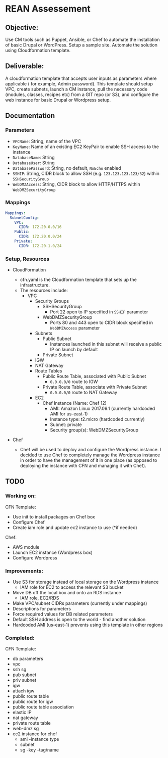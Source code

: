 # REAN Assessement

## Objective:

Use CM tools such as Puppet, Ansible, or Chef to automate the installation of basic Drupal or WordPress. Setup a sample site. Automate the solution using Cloudformation template. 

## Deliverable:

A cloudformation template that accepts user inputs as parameters where applicable ( for example, Admin password). This template should setup VPC, create subnets, launch a CM instance, pull the necessary code (modules, classes, recipes etc) from a GIT repo (or S3), and configure the web instance for basic Drupal or Wordpress setup.

## Documentation

### Parameters

* `VPCName`: String, name of the VPC
* `KeyName`: Name of an existing EC2 KeyPair to enable SSH access to the instance
* `DatabaseName`: String
* `DatabaseUser`: String
* `DatabasePassword`: String, no default, `NoEcho` enabled
* `SSHIP`: String, CIDR block to allow SSH (e.g. `123.123.123.123/32`) within `SSHSecurityGroup`
* `WebDMZAccess`: String, CIDR block to allow HTTP/HTTPS within `WebDMZSecurityGroup`

### Mappings
```yaml
Mappings:
  SubnetConfig:
    VPC:
      CIDR: 172.20.0.0/16
    Public:
      CIDR: 172.20.0.0/24
    Private:
      CIDR: 172.20.1.0/24
```

### Setup, Resources

* CloudFormation
    * cfn.yaml is the Cloudformation template that sets up the infrastructure.
    * The resources include:
        * VPC
            * Security Groups
                * SSHSecurityGroup
                    * Port 22 open to IP specified in `SSHIP` parameter
                * WebDMZSecurityGroup
                    * Ports 80 and 443 open to CIDR block specified in `WebDMZAccess` parameter
            * Subnets
                * Public Subnet
                    * Instances launched in this subnet will receive a public IP on launch by default
                * Private Subnet
            * IGW
            * NAT Gateway
            * Route Tables
                * Public Route Table, associated with Public Subnet
                    * `0.0.0.0/0` route to IGW
                * Private Route Table, associate with Private Subnet
                    * `0.0.0.0/0` route to NAT Gateway
            * EC2
                * Chef Instance (Name: Chef 12)
                    * AMI: Amazon Linux 2017.09.1 (currently hardcoded AMI for us-east-1)
                    * Instance type: t2.micro (hardcoded currently)
                    * Subnet: private
                    * Security group(s): WebDMZSecurityGroup

* Chef
    * Chef will be used to deploy and configure the Wordpress instance. I decided to use Chef to completely manage the Wordpress instance in order to have the management of it in one place (as opposed to deploying the instance with CFN and managing it with Chef).

## TODO

### Working on:

CFN Template:
- Use init to install packages on Chef box
- Configure Chef
- Create iam role and update ec2 instance to use (*if needed)

Chef:
- AWS module
- Launch EC2 instance (Wordpress box)
- Configure Wordpress

### Improvements:
- Use S3 for storage instead of local storage on the Wordpress instance
    - IAM role for EC2 to access the relevant S3 bucket
- Move DB off the local box and onto an RDS instance
    - IAM role, EC2/RDS
- Make VPC/subnet CIDRs parameters (currently under mappings)
- Descriptions for parameters
- Force required values for DB related parameters
- Default SSH address is open to the world - find another solution
- Hardcoded AMI (us-east-1) prevents using this template in other regions

### Completed:

CFN Template:
- db parameters
- vpc
- ssh sg
- pub subnet
- priv subnet
- igw
- attach igw
- public route table
- public route for igw
- public route table association
- elastic IP
- nat gateway
- private route table
- web-dmz sg
- ec2 instance for chef
    - ami
    -instance type
    - subnet
    - sg
    -key
    -tag/name
